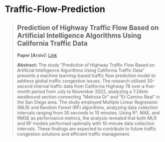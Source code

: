 # Traffic-Flow-Prediction

> ## Prediction of Highway Traffic Flow Based on Artificial Intelligence Algorithms Using California Traffic Data
>
> **Paper [Arxiv]:** [Link]()
> 
> **Abstract:** The study "Prediction of Highway Traffic Flow Based on Artificial Intelligence Algorithms Using California Traffic Data" presents a machine learning-based traffic flow prediction model to address global traffic congestion issues. The research utilized 30-second interval traffic data from California Highway 78 over a five-month period from July to November 2022, analyzing a 7.24km westbound section connecting "Melrose Dr" and "El-Camino Real" in the San Diego area. The study employed Multiple Linear Regression (MLR) and Random Forest (RF) algorithms, analyzing data collection intervals ranging from 30 seconds to 15 minutes. Using R², MAE, and RMSE as performance metrics, the analysis revealed that both MLR and RF models performed optimally with 10-minute data collection intervals. These findings are expected to contribute to future traffic congestion solutions and efficient traffic management.
